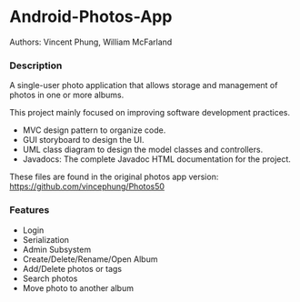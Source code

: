 # Android-Photos-App #

Authors: Vincent Phung, William McFarland

### Description ###
A single-user photo application that allows storage and management of photos in one or more albums.

This project mainly focused on improving software development practices. 

* MVC design pattern to organize code. 
* GUI storyboard to design the UI.
* UML class diagram to design the model classes and controllers.
* Javadocs: The complete Javadoc HTML documentation for the project.

These files are found in the original photos app version: https://github.com/vincephung/Photos50

### Features ###

* Login
* Serialization
* Admin Subsystem
* Create/Delete/Rename/Open Album
* Add/Delete photos or tags
* Search photos
* Move photo to another album
